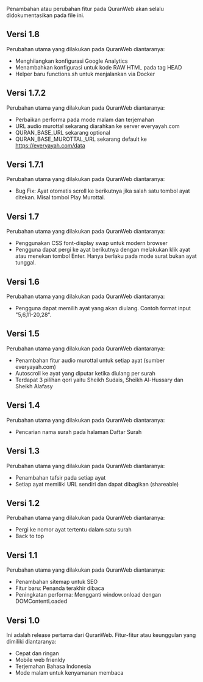 Penambahan atau perubahan fitur pada QuranWeb akan selalu didokumentasikan pada file ini.

## Versi 1.8

Perubahan utama yang dilakukan pada QuranWeb diantaranya:

- Menghilangkan konfigurasi Google Analytics
- Menambahkan konfigurasi untuk kode RAW HTML pada tag HEAD
- Helper baru functions.sh untuk menjalankan via Docker

## Versi 1.7.2

Perubahan utama yang dilakukan pada QuranWeb diantaranya:

- Perbaikan performa pada mode malam dan terjemahan
- URL audio murottal sekarang diarahkan ke server everyayah.com
- QURAN_BASE_URL sekarang optional
- QURAN_BASE_MUROTTAL_URL sekarang default ke https://everyayah.com/data

## Versi 1.7.1

Perubahan utama yang dilakukan pada QuranWeb diantaranya:

* Bug Fix: Ayat otomatis scroll ke berikutnya jika salah satu tombol ayat ditekan. Misal tombol Play Murottal.

## Versi 1.7

Perubahan utama yang dilakukan pada QuranWeb diantaranya:

* Penggunakan CSS font-display swap untuk modern browser
* Pengguna dapat pergi ke ayat berikutnya dengan melakukan klik ayat atau menekan tombol Enter. Hanya berlaku pada mode surat bukan ayat tunggal.

## Versi 1.6

Perubahan utama yang dilakukan pada QuranWeb diantaranya:

* Pengguna dapat memilih ayat yang akan diulang. Contoh format input "5,6,11-20,28".

## Versi 1.5

Perubahan utama yang dilakukan pada QuranWeb diantaranya:

* Penambahan fitur audio murottal untuk setiap ayat (sumber everyayah.com)
* Autoscroll ke ayat yang diputar ketika diulang per surah
* Terdapat 3 pilihan qori yaitu Sheikh Sudais, Sheikh Al-Hussary dan Sheikh Alafasy

## Versi 1.4

Perubahan utama yang dilakukan pada QuranWeb diantaranya:

* Pencarian nama surah pada halaman Daftar Surah

## Versi 1.3

Perubahan utama yang dilakukan pada QuranWeb diantaranya:

* Penambahan tafsir pada setiap ayat
* Setiap ayat memiliki URL sendiri dan dapat dibagikan (shareable)

## Versi 1.2

Perubahan utama yang dilakukan pada QuranWeb diantaranya:

* Pergi ke nomor ayat tertentu dalam satu surah
* Back to top

## Versi 1.1

Perubahan utama yang dilakukan pada QuranWeb diantaranya:

* Penambahan sitemap untuk SEO
* Fitur baru: Penanda terakhir dibaca
* Peningkatan performa: Mengganti window.onload dengan DOMContentLoaded

## Versi 1.0

Ini adalah release pertama dari QuranWeb. Fitur-fitur atau keunggulan yang dimiliki diantaranya:

* Cepat dan ringan
* Mobile web frienldy
* Terjemahan Bahasa Indonesia
* Mode malam untuk kenyamanan membaca
